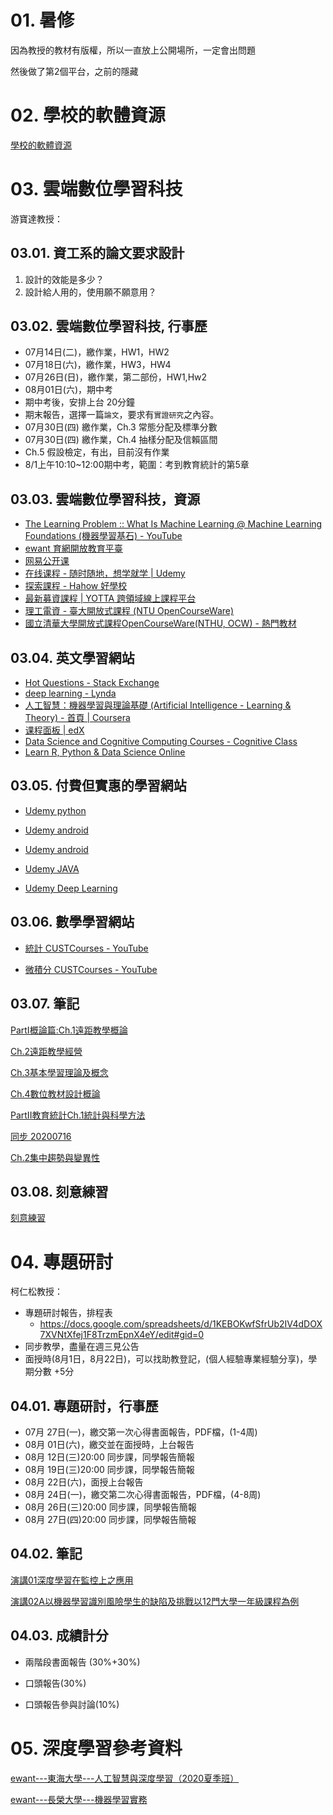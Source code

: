 # 01. 暑修

因為教授的教材有版權，所以一直放上公開場所，一定會出問題

然後做了第2個平台，之前的隱藏

# 02. 學校的軟體資源

[學校的軟體資源](download.md)
# 03. 雲端數位學習科技

游寶達教授：

## 03.01. 資工系的論文要求設計

1. 設計的效能是多少？
2. 設計給人用的，使用願不願意用？

## 03.02. 雲端數位學習科技, 行事歷

- 07月14日(二)，繳作業，HW1，HW2
- 07月18日(六)，繳作業，HW3，HW4
- 07月26日(日)，繳作業，第二部份，HW1,Hw2
- 08月01日(六)，期中考
- 期中考後，安排上台 20分鐘
- 期末報告，選擇一篇`論文`，要求有`實證研究`之內容。
- 07月30日(四) 繳作業，Ch.3 常態分配及標準分數
- 07月30日(四) 繳作業，Ch.4 抽樣分配及信賴區間
- Ch.5 假設檢定，有出，目前沒有作業
-  8/1上午10:10~12:00期中考，範圍：考到教育統計的第5章


## 03.03.  雲端數位學習科技，資源

- [The Learning Problem :: What Is Machine Learning @ Machine Learning Foundations (機器學習基石) - YouTube](https://www.youtube.com/watch?v=sS4523miLnw&list=PLXVfgk9fNX2I7tB6oIINGBmW50rrmFTqf&index=3&t=0s)
- [ewant 育網開放教育平臺](https://www.ewant.org/)
- [网易公开课](https://open.163.com/)
- [在线课程 - 随时随地，想学就学 | Udemy](https://www.udemy.com/courses/search/?src=ukw&q=%E6%B7%B1%E5%BA%A6)
- [探索課程 - Hahow 好學校](https://hahow.in/courses?page=1&search=%E6%B7%B1%E5%BA%A6)
- [最新募資課程 | YOTTA 跨領域線上課程平台](https://www.yottau.com.tw/campaign/14)
- [理工電資 - 臺大開放式課程 (NTU OpenCourseWare)](http://ocw.aca.ntu.edu.tw/ntu-ocw/#!tab3)
- [國立清華大學開放式課程OpenCourseWare(NTHU, OCW) - 熱門教材](http://ocw.nthu.edu.tw/ocw/index.php?page=mediaList&classid=1)

## 03.04.  英文學習網站
- [Hot Questions - Stack Exchange](https://stackexchange.com/)
- [deep learning - Lynda](https://www.lynda.com/search?q=deep+learning)
- [人工智慧：機器學習與理論基礎 (Artificial Intelligence - Learning & Theory) - 首頁 | Coursera](https://www.coursera.org/learn/ai2/home/welcome)
- [课程面板 | edX](https://courses.edx.org/dashboard)
- [Data Science and Cognitive Computing Courses - Cognitive Class](https://cognitiveclass.ai/)
- [Learn R, Python & Data Science Online](https://www.datacamp.com/)

## 03.05.  付費但實惠的學習網站

- [Udemy python](https://www.udemy.com/courses/search/?q=python)

- [Udemy android](https://www.udemy.com/courses/search/?q=android&src=sac&kw=android)

- [Udemy android](https://www.udemy.com/courses/search/?q=android&src=sac&kw=android)

- [Udemy JAVA](https://www.udemy.com/courses/search/?q=JAVA)

- [Udemy Deep Learning](https://www.udemy.com/courses/search/?q=deep+learning)


## 03.06. 數學學習網站

- [統計 CUSTCourses - YouTube](https://www.youtube.com/c/CUSTCourses/playlists?view=50&sort=dd&shelf_id=5)

- [微積分 CUSTCourses - YouTube](https://www.youtube.com/c/CUSTCourses/playlists?view=50&sort=dd&shelf_id=18)

## 03.07. 筆記

[PartI概論篇:Ch.1遠距教學概論](Digital_learning_in_the_cloud/01/01.md)

[Ch.2遠距教學經營](Digital_learning_in_the_cloud/02/01.md)

[Ch.3基本學習理論及概念](Digital_learning_in_the_cloud/03/01.md)

[Ch.4數位教材設計概論](Digital_learning_in_the_cloud/04/01.md)

[PartII教育統計Ch.1統計與科學方法](Digital_learning_in_the_cloud/02ch01/01.md)

[同步 20200716](Digital_learning_in_the_cloud/200716/01.md)

[Ch.2集中趨勢與變異性](Digital_learning_in_the_cloud/02ch02/01.md)


## 03.08. 刻意練習

[刻意練習](http://www.tcstc.com.tw/yu/OwlCarousel3/docs/master/DeliberatePractice/SelectClassClient.asp)


# 04. 專題研討

柯仁松教授：
- 專題研討報告，排程表
  -  https://docs.google.com/spreadsheets/d/1KEBOKwfSfrUb2IV4dDOX7XVNtXfej1F8TrzmEpnX4eY/edit#gid=0
- 同步教學，盡量在週三見公告
- 面授時(8月1日，8月22日)，可以找助教登記，(個人經驗專業經驗分享)，學期分數 +5分
## 04.01. 專題研討，行事歷

- 07月 27日(一)，繳交第一次心得書面報告，PDF檔，(1-4周)
- 08月 01日(六)，繳交並在面授時，上台報告
- 08月 12日(三)20:00 同步課，同學報告簡報
- 08月 19日(三)20:00 同步課，同學報告簡報
- 08月 22日(六)，面授上台報告
- 08月 24日(一)，繳交第二次心得書面報告，PDF檔，(4-8周)
- 08月 26日(三)20:00 同步課，同學報告簡報
- 08月 27日(四)20:00 同步課，同學報告簡報

## 04.02. 筆記

[演講01深度學習在監控上之應用](Symposium/演講01深度學習在監控上之應用/01.md)

[演講02A以機器學習識別風險學生的缺陷及挑戰以12門大學一年級課程為例](Symposium/演講02A以機器學習識別風險學生的缺陷及挑戰以12門大學一年級課程為例/01.md)


## 04.03. 成績計分

- 兩階段書面報告 (30%+30%)
  
- 口頭報告(30%)

- 口頭報告參與討論(10%)

# 05. 深度學習參考資料

[ewant---東海大學---人工智慧與深度學習（2020夏季班）](200712/01.md)

[ewant---長榮大學---機器學習實務](200712/02.md)